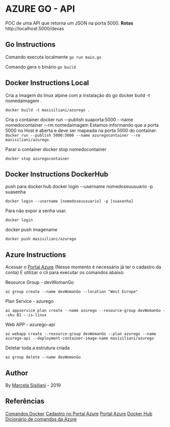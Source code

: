 # AZURE GO - API

POC de uma API que retorna um JSON na porta 5000.
**Rotas**
http://localhost:5000/devas

## Go Instructions  

Comando executa localmente
``go run main.go``

Comando gera o binário
``go build``


## Docker Instructions Local
Cria a imagem do linux alpine com a instalação do go
docker build -t nomedaimagem .

``docker build -t masisiliani/azurego .``

Cria o container 
docker run --publish suaporta:5000 --name nomedocontainer --rm nomedaimagem
Estamos informando que a porta 5000 no Host é aberta e deve ser mapeada na porta 5000 do container.
``docker run --publish 5000:5000 --name azuregocontainer --rm masisiliani/azurego``

Parar o container
docker stop nomedocontainer

``docker stop azuregocontainer``



## Docker Instructions DockerHub

push para docker.hub
docker login --username nomedoseuusuario -p suasenha

``docker login --username [nomedoseuusuario] -p [suasenha]``

Para não expor a senha usar.

``docker login`` 


docker push imagename

``docker push masisiliani/azurego``


## Azure Instructions 

Acessar o [Portal Azure](https://portal.azure.com/#home) (Nesse momento é necessário já ter o cadastro da conta)
E utilizar o cli para executar os comandos abaixo: 

Resource Group - devWomanGo

``az group create --name devWomanGo --location "West Europe"``

Plan Service - azurego

``az appservice plan create --name azurego --resource-group devWomanGo --sku B1 --is-linux``

Web APP - azurego-api

``az webapp create --resource-group devWomanGo --plan azurego --name azurego-api --deployment-container-image-name masisiliani/azurego``

Deletar toda a estrutura criada

``az group delete --name devWomanGo``

## Author

By [Marcela Sisiliani](https://msisiliani.github.io) - 2019

## Referências

[Comandos Docker](https://woliveiras.com.br/posts/comandos-mais-utilizados-no-docker/)
[Cadastro no Portal Azure](https://azure.microsoft.com/pt-br/free/)
[Portal Azure](https://portal.azure.com/#home)
[Docker Hub](https://hub.docker.com)
[Dicionário de comandos da Azure](https://docs.microsoft.com/en-us/cli/azure/group?view=azure-cli-latest)